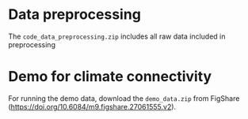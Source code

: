 # Data preprocessing
The `code_data_preprocessing.zip` includes all raw data included in preprocessing

# Demo for climate connectivity
For running the demo data, download the `demo_data.zip` from FigShare (https://doi.org/10.6084/m9.figshare.27061555.v2).
